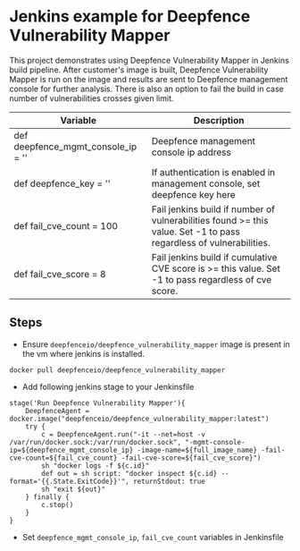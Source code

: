# Jenkins example for Deepfence Vulnerability Mapper

This project demonstrates using Deepfence Vulnerability Mapper in Jenkins build pipeline.
After customer's image is built, Deepfence Vulnerability Mapper is run on the image and results are sent to Deepfence management console for further analysis.
There is also an option to fail the build in case number of vulnerabilities crosses given limit.

| Variable                           | Description                                               |
| ---------------------------------- | --------------------------------------------------------- |
| def deepfence_mgmt_console_ip = '' | Deepfence management console ip address                   |
| def deepfence_key = ''             | If authentication is enabled in management console, set deepfence key here  |
| def fail_cve_count = 100           | Fail jenkins build if number of vulnerabilities found >= this value. Set -1 to pass regardless of vulnerabilities.  | 
| def fail_cve_score = 8             | Fail jenkins build if cumulative CVE score is >= this value. Set -1 to pass regardless of cve score.  | 

## Steps
- Ensure `deepfenceio/deepfence_vulnerability_mapper` image is present in the vm where jenkins is installed.
```shell script
docker pull deepfenceio/deepfence_vulnerability_mapper
```
- Add following jenkins stage to your Jenkinsfile
```
stage('Run Deepfence Vulnerability Mapper'){
    DeepfenceAgent = docker.image("deepfenceio/deepfence_vulnerability_mapper:latest")
    try {
        c = DeepfenceAgent.run("-it --net=host -v /var/run/docker.sock:/var/run/docker.sock", "-mgmt-console-ip=${deepfence_mgmt_console_ip} -image-name=${full_image_name} -fail-cve-count=${fail_cve_count} -fail-cve-score=${fail_cve_score}")
        sh "docker logs -f ${c.id}"
        def out = sh script: "docker inspect ${c.id} --format='{{.State.ExitCode}}'", returnStdout: true
        sh "exit ${out}"
    } finally {
        c.stop()
    }
}
```
- Set `deepfence_mgmt_console_ip`, `fail_cve_count` variables in Jenkinsfile
